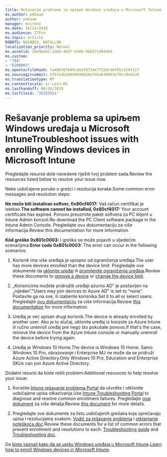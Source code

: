 ```yaml
---
title: Rešavanje problema sa upiљem Windows uređaja u Microsoft Intune
ms.author: pebaum
author: pebaum
manager: mnirkhe
ms.date: 10/24/2018
ms.audience: ITPro
ms.topic: article
ROBOTS: NOINDEX, NOFOLLOW
localization_priority: Normal
ms.assetid: 20e9bd42-2db0-4dd7-b480-966571494dd9
ms.custom:
- "784"
- "6200002"
ms.openlocfilehash: fa48b76fb49cdeef0734e77520c9bf95c150f317
ms.sourcegitcommit: 5fb7a4b28859690020efdea630d03e70cc0e6334
ms.translationtype: MT
ms.contentlocale: sr-Latn-RS
ms.lasthandoff: 06/28/2019
ms.locfileid: "35353551"
---
```

# <a name="troubleshoot-issues-with-enrolling-windows-devices-in-microsoft-intune"></a><span data-ttu-id="95960-102">Rešavanje problema sa upiљem Windows uređaja u Microsoft Intune</span><span class="sxs-lookup"><span data-stu-id="95960-102">Troubleshoot issues with enrolling Windows devices in Microsoft Intune</span></span>

<span data-ttu-id="95960-103">Pregledajte resurse dole navedene riješiti tvoj problem sada.</span><span class="sxs-lookup"><span data-stu-id="95960-103">Review the resources listed below to resolve your issue now.</span></span>
  
<span data-ttu-id="95960-104">Neke uobičajene poruke o grešci i rezolucija korake:</span><span class="sxs-lookup"><span data-stu-id="95960-104">Some common error messages and resolution steps:</span></span>
  
 <span data-ttu-id="95960-105">**Ne može biti instaliran softver, 0x80cf4017:** Vaš račun certifikat je istekao.</span><span class="sxs-lookup"><span data-stu-id="95960-105">**The software cannot be installed, 0x80cf4017:** Your account certificate has expired.</span></span> <span data-ttu-id="95960-106">Ponovo preuzmite paket softvera za PC klijent u Intune Admin konzoli.</span><span class="sxs-lookup"><span data-stu-id="95960-106">Re-download the PC Client software package in the Intune Admin Console.</span></span> <span data-ttu-id="95960-107">Pregledajte ovu dokumentaciju za više informacija.</span><span class="sxs-lookup"><span data-stu-id="95960-107">Review this documentation for more information.</span></span>
  
 <span data-ttu-id="95960-108">**Kôd greške 0x801c0003:** I greška se može pojaviti u sljedećim scenarijima:</span><span class="sxs-lookup"><span data-stu-id="95960-108">**Error code 0x801c0003:** The error can occur in the following scenarios:</span></span>
  
1. <span data-ttu-id="95960-109">Korisnik ima više uređaja je upisano od ograničenja uređaja.</span><span class="sxs-lookup"><span data-stu-id="95960-109">The user has more devices enrolled than the device limit.</span></span> <span data-ttu-id="95960-110">Pregledajte ove dokumente da [uklonite uređaj](https://docs.microsoft.com/intune/devices-wipe) ili [promijenite ograničenja uređaja](https://docs.microsoft.com/intune/enrollment-restrictions-set#set-device-limit-restrictions).</span><span class="sxs-lookup"><span data-stu-id="95960-110">Review these documents to [remove a device](https://docs.microsoft.com/intune/devices-wipe) or [change the device limit](https://docs.microsoft.com/intune/enrollment-restrictions-set#set-device-limit-restrictions).</span></span>

2. <span data-ttu-id="95960-111">„Korisnicima možete pridružiti uređaji azurno AD” je postavljen na „nijedan”.</span><span class="sxs-lookup"><span data-stu-id="95960-111">"Users may join devices to Azure AD" is set to "none".</span></span> <span data-ttu-id="95960-112">Postavite ga na sve, ili izaberite korisnika.</span><span class="sxs-lookup"><span data-stu-id="95960-112">Set it to all or select users.</span></span> <span data-ttu-id="95960-113">Pregledajte [ovu dokumentaciju](https://docs.microsoft.com/azure/active-directory/device-management-azure-portal#configure-device-settings) za više informacija.</span><span class="sxs-lookup"><span data-stu-id="95960-113">Review [this documentation](https://docs.microsoft.com/azure/active-directory/device-management-azure-portal#configure-device-settings) for more information.</span></span>

3. <span data-ttu-id="95960-114">Uređaj je već upisan drugi korisnik.</span><span class="sxs-lookup"><span data-stu-id="95960-114">The device is already enrolled by another user.</span></span> <span data-ttu-id="95960-115">Ako je to slučaj, uklonite uređaj iz konzole za Azure Intune ili ručno unenroll uređaj pre nego što pokušate ponovo.</span><span class="sxs-lookup"><span data-stu-id="95960-115">If that's the case, remove the device from the Azure Intune console or manually unenroll the device before trying again.</span></span>

4. <span data-ttu-id="95960-116">Uređaj je Windows 10 Home.</span><span class="sxs-lookup"><span data-stu-id="95960-116">The device is Windows 10 Home.</span></span> <span data-ttu-id="95960-117">Samo Windows 10 Pro, obrazovanje i Enterprise MJ ne može da se pridruži Azure Active Directory.</span><span class="sxs-lookup"><span data-stu-id="95960-117">Only Windows 10 Pro, Education and Enterprise SKUs can join Azure Active Directory.</span></span>

<span data-ttu-id="95960-118">Dodatni resursi da biste rešili problem:</span><span class="sxs-lookup"><span data-stu-id="95960-118">Additional resources to help resolve your issue:</span></span>
  
1. <span data-ttu-id="95960-119">Koristite [Intune rešavanje problema Portal](https://devicemanagement.microsoft.com/#blade/Microsoft_Intune_DeviceSettings/TroubleshootBlade) da utvrdite i otklonite uobičajene upisa otkazivanja.</span><span class="sxs-lookup"><span data-stu-id="95960-119">Use [Intune Troubleshooting Portal](https://devicemanagement.microsoft.com/#blade/Microsoft_Intune_DeviceSettings/TroubleshootBlade) to diagnose and resolve common enrollment failures.</span></span> <span data-ttu-id="95960-120">Pregledajte [ovaj dokument](https://docs.microsoft.com/intune/help-desk-operators) za više detalja.</span><span class="sxs-lookup"><span data-stu-id="95960-120">Review [this document](https://docs.microsoft.com/intune/help-desk-operators) for more details.</span></span>

2. <span data-ttu-id="95960-121">Pregledajte ove dokumente za listu uobičajenih grešaka koje sprečavaju upisa i rezolucijama svakom: [Vodič za rešavanje problema](https://support.microsoft.com/help/4089533/troubleshooting-windows-device-enrollment-problems-in-microsoft-intune) i [otklanjanje poteškoća doc](https://docs.microsoft.com/intune-classic/troubleshoot/troubleshoot-device-enrollment-in-intune).</span><span class="sxs-lookup"><span data-stu-id="95960-121">Review these documents for a list of common errors that prevent enrollment and resolutions to each: [Troubleshooting guide](https://support.microsoft.com/help/4089533/troubleshooting-windows-device-enrollment-problems-in-microsoft-intune) and [Troubleshooting doc](https://docs.microsoft.com/intune-classic/troubleshoot/troubleshoot-device-enrollment-in-intune).</span></span>

<span data-ttu-id="95960-122">Da [biste saznali kako da se upišu Windows uređaja u Microsoft Intune](https://docs.microsoft.com/intune/windows-enroll).</span><span class="sxs-lookup"><span data-stu-id="95960-122">[Learn how to enroll Windows devices in Microsoft Intune](https://docs.microsoft.com/intune/windows-enroll).</span></span>
